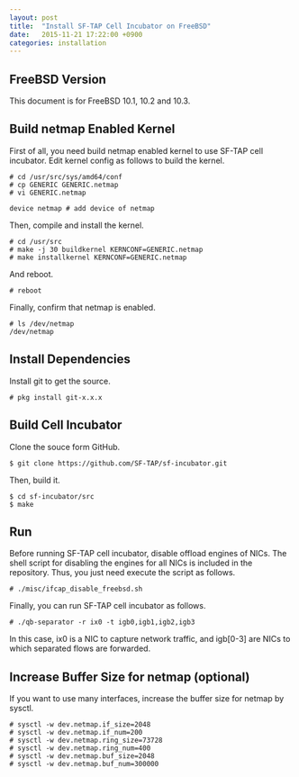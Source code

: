 ```yaml
---
layout: post
title:  "Install SF-TAP Cell Incubator on FreeBSD"
date:   2015-11-21 17:22:00 +0900
categories: installation
---
```

## FreeBSD Version

This document is for FreeBSD 10.1, 10.2 and 10.3.

## Build netmap Enabled Kernel

First of all, you need build netmap enabled kernel to use SF-TAP cell incubator.
Edit kernel config as follows to build the kernel.

    # cd /usr/src/sys/amd64/conf
    # cp GENERIC GENERIC.netmap
    # vi GENERIC.netmap
    
    device netmap # add device of netmap

Then, compile and install the kernel.

    # cd /usr/src
    # make -j 30 buildkernel KERNCONF=GENERIC.netmap
    # make installkernel KERNCONF=GENERIC.netmap

And reboot.

    # reboot

Finally, confirm that netmap is enabled.

    # ls /dev/netmap
    /dev/netmap

## Install Dependencies

Install git to get the source.

    # pkg install git-x.x.x

## Build Cell Incubator

Clone the souce form GitHub.

    $ git clone https://github.com/SF-TAP/sf-incubator.git

Then, build it.

    $ cd sf-incubator/src
    $ make

## Run

Before running SF-TAP cell incubator, disable offload engines of NICs.
The shell script for disabling the engines for all NICs is included in the repository. Thus, you just need execute the script as follows.

    # ./misc/ifcap_disable_freebsd.sh

Finally, you can run SF-TAP cell incubator as follows.

    # ./qb-separator -r ix0 -t igb0,igb1,igb2,igb3

In this case, ix0 is a NIC to capture network traffic, and
igb[0-3] are NICs to which separated flows are forwarded.

## Increase Buffer Size for netmap (optional)

If you want to use many interfaces, increase the buffer size for netmap by sysctl.

    # sysctl -w dev.netmap.if_size=2048
    # sysctl -w dev.netmap.if_num=200
    # sysctl -w dev.netmap.ring_size=73728
    # sysctl -w dev.netmap.ring_num=400
    # sysctl -w dev.netmap.buf_size=2048
    # sysctl -w dev.netmap.buf_num=300000
